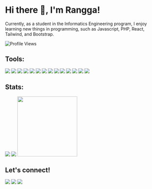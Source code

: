 # <h1>Hi there 👋, I'm Rangga!</h1>
<p>Currently, as a student in the Informatics Engineering program, I enjoy learning new things in programming, such as Javascript, PHP, React, Tailwind, and Bootstrap.</p>
<img src="https://komarev.com/ghpvc/?username=azharanggakusuma&color=blue" alt="Profile Views" />

### <h2>Tools:</h2>
<div>
  <img src="https://img.shields.io/badge/OS-Windows-0078D6?&logo=windows&logoColor=white" />
  <img src="https://img.shields.io/badge/Markup-HTML-E34F26?&logo=html5&logoColor=white" />
  <img src="https://img.shields.io/badge/Stylesheet-CSS-1572B6?&logo=css3&logoColor=white" />
  <img src="https://img.shields.io/badge/Language-JavaScript-F7DF1E?&logo=javascript&logoColor=white" />
  <img src="https://img.shields.io/badge/Library-React-61DAFB?&logo=react&logoColor=white" />
  <img src="https://img.shields.io/badge/Build-Vite-646CFF?&logo=vite&logoColor=white" />
  <img src="https://img.shields.io/badge/Language-PHP-777BB4?&logo=php&logoColor=white" />
  <img src="https://img.shields.io/badge/Editor-VS%20Code-007ACC?&logo=visual%20studio%20code&logoColor=white" />
  <img src="https://img.shields.io/badge/Framework-Tailwind%20CSS-38B2AC?&logo=tailwind%20css&logoColor=white" />
  <img src="https://img.shields.io/badge/Framework-Bootstrap-7952B3?&logo=bootstrap&logoColor=white" />
  <img src="https://img.shields.io/badge/VCS-Git-F05032?&logo=git&logoColor=white" />
  <img src="https://img.shields.io/badge/Library-jQuery-0769AD?&logo=jquery&logoColor=white" />
  <img src="https://img.shields.io/badge/Runtime-Node.js-339933?&logo=node.js&logoColor=white" />
  <img src="https://img.shields.io/badge/Package%20Manager-npm-CB3837?&logo=npm&logoColor=white" />
</div>

### <h2>Stats:</h2>
<div>
    <img src="https://github-readme-streak-stats.herokuapp.com?user=azharanggakusuma&theme=neon&border_radius=5&theme=algolia" />
    <img src="https://github-readme-stats.vercel.app/api?username=azharanggakusuma&count_private=true&show_icons=true&theme=algolia" />
    <img src="https://github-readme-stats.vercel.app/api/top-langs/?username=azharanggakusuma&theme=algolia" height=195 />
</div>

### <h2>Let's connect!</h2>
<div>
    <a href="https://azharangga.my.id" target="_blank"><img src="https://img.shields.io/badge/Website-azharangga.my.id-00B16A?style=flat&logoColor=white" /></a>
    <a href="https://www.linkedin.com/in/azharanggakusuma" target="_blank"><img src="https://img.shields.io/badge/LinkedIn-Azharangga%20Kusuma-0A66C2?style=flat&logo=linkedin&logoColor=white" /></a>
    <a href="https://instagram.com/azharangga_kusuma" target="_blank"><img src="https://img.shields.io/badge/Instagram-azharangga_kusuma-E4405F?style=flat&logo=instagram&logoColor=white" /></a>
</div>
